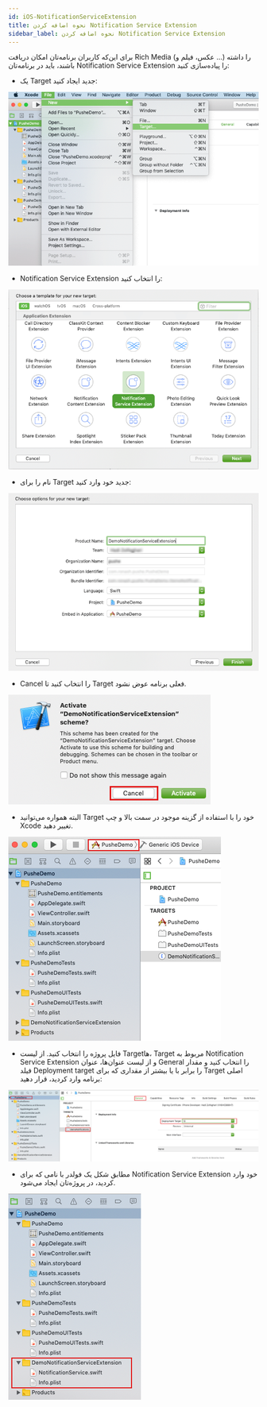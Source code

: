 ```yaml
---
id: iOS-NotificationServiceExtension
title: نحوه اضافه کردن Notification Service Extension
sidebar_label: نحوه اضافه کردن Notification Service Extension
---
```


برای این‌که کاربران برنامه‌تان امکان دریافت Rich Media (عکس، فیلم و ...) را داشته باشند، باید در برنامه‌تان Notification Service Extension را پیاده‌سازی کنید:

* یک Target جدید ایجاد کنید:

 <img src="/static/img/iOS/07. notificationServiceExtension.png" />

* Notification Service Extension را انتخاب کنید:

 <img src="/static/img/iOS/08. notificationServiceExtension.png" />

* نام را برای Target جدید خود وارد کنید:

 <img src="/static/img/iOS/09. notificationServiceExtension.png" />

* Cancel را انتخاب کنید تا Target فعلی برنامه عوض نشود.

 <img src="/static/img/iOS/10. notificationServiceExtension.png" />

* البته همواره می‌توانید Target خود را با استفاده از گزینه موجود در سمت بالا و چپ Xcode تغییر دهید.

 <img src="/static/img/iOS/11. notificationServiceExtension.png" />

* فایل پروژه را انتخاب کنید. از لیست Targetها، Target مربوط به Notification Service Extension و از لیست عنوان‌ها، عنوان General را انتخاب کنید و مقدار فیلد Deployment target را برابر با یا بیشتر از مقداری که برای Target اصلی برنامه وارد کردید، قرار دهید:

 <img src="/static/img/iOS/12. notificationServiceExtension.png" />

* مطابق شکل یک فولدر با نامی که برای Notification Service Extension خود وارد کردید، در پروژه‌تان ایجاد می‌شود.

 <img src="/static/img/iOS/13. notificationServiceExtension.png" />